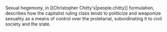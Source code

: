 
Sexual hegemony, in [[Christopher Chitty's|people.chitty]] formulation, describes how the capitalist ruling class tends to politicize and weaponize sexuality as a means of control over the proletariat, subordinating it to civil society and the state.
